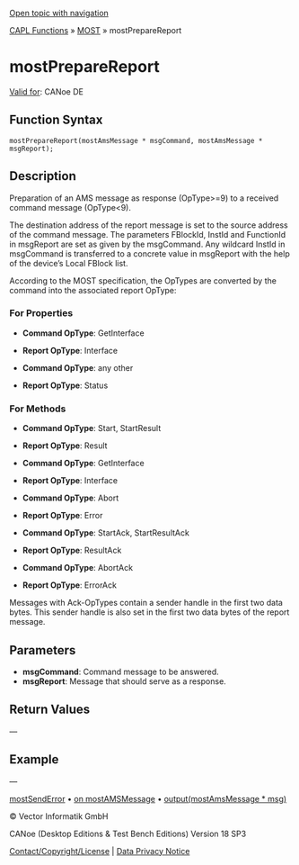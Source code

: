 [Open topic with navigation](../../../../../CANoeDEFamily.htm#Topics/CAPLFunctions/MOST/Functions/CAPLfunctionMOSTPrepareReport.md)

[CAPL Functions](../../CAPLfunctions.md) » [MOST](../CAPLfunctionsMOSTOverview.md) » mostPrepareReport

# mostPrepareReport

[Valid for](../../../Shared/FeatureAvailability.md): CANoe DE

## Function Syntax

```
mostPrepareReport(mostAmsMessage * msgCommand, mostAmsMessage * msgReport);
```

## Description

Preparation of an AMS message as response (OpType>=9) to a received command message (OpType<9).

The destination address of the report message is set to the source address of the command message. The parameters FBlockId, InstId and FunctionId in msgReport are set as given by the msgCommand. Any wildcard InstId in msgCommand is transferred to a concrete value in msgReport with the help of the device’s Local FBlock list.

According to the MOST specification, the OpTypes are converted by the command into the associated report OpType:

### For Properties

- **Command OpType**: GetInterface
- **Report OpType**: Interface

- **Command OpType**: any other
- **Report OpType**: Status

### For Methods

- **Command OpType**: Start, StartResult
- **Report OpType**: Result

- **Command OpType**: GetInterface
- **Report OpType**: Interface

- **Command OpType**: Abort
- **Report OpType**: Error

- **Command OpType**: StartAck, StartResultAck
- **Report OpType**: ResultAck

- **Command OpType**: AbortAck
- **Report OpType**: ErrorAck

Messages with Ack-OpTypes contain a sender handle in the first two data bytes. This sender handle is also set in the first two data bytes of the report message.

## Parameters

- **msgCommand**: Command message to be answered.
- **msgReport**: Message that should serve as a response.

## Return Values

—

## Example

—

[mostSendError](CAPLfunctionMOSTSendError.md) • [on mostAMSMessage](../EventProcedures/CAPLfunctionOnMOSTAMSMessage.md) • [output(mostAmsMessage * msg)](CAPLfunctionMOSToutput.md)

© Vector Informatik GmbH

CANoe (Desktop Editions & Test Bench Editions) Version 18 SP3

[Contact/Copyright/License](../../../Shared/ContactCopyrightLicense.md) | [Data Privacy Notice](https://www.vector.com/int/en/company/get-info/privacy-policy/)